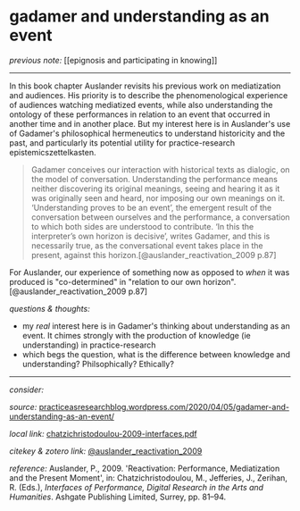 # gadamer and understanding as an event

_previous note:_ [[epignosis and participating in knowing]]

---

In this book chapter Auslander revisits his previous work on mediatization and audiences. His priority is to describe the phenomenological experience of audiences watching mediatized events, while also understanding the ontology of these performances in relation to an event that occurred in another time and in another place. But my interest here is in Auslander's use of Gadamer's philosophical hermeneutics to understand historicity and the past, and particularly its potential utility for practice-research epistemicszettelkasten. 

>Gadamer conceives our interaction with historical texts as dialogic, on the model of conversation. Understanding the performance means neither discovering its original meanings, seeing and hearing it as it was originally seen and heard, nor imposing our own meanings on it. ‘Understanding proves to be an event’, the emergent result of the conversation between ourselves and the performance, a conversation to which both sides are understood to contribute. ‘In this the interpreter’s own horizon is decisive’, writes Gadamer, and this is necessarily true, as the conversational event takes place in the present, against this horizon.[@auslander_reactivation_2009 p.87]

For Auslander, our experience of something now as opposed to _when_ it was produced is "co-determined" in "relation to our own horizon".[@auslander_reactivation_2009 p.87]

_questions & thoughts:_

- my _real_ interest here is in Gadamer's thinking about understanding as an event. It chimes strongly with the production of knowledge (ie understanding) in practice-research
- which begs the question, what is the difference between knowledge and understanding? Philsophically? Ethically? 

--- 

_consider:_


_source:_ [practiceasresearchblog.wordpress.com/2020/04/05/gadamer-and-understanding-as-an-event/](https://practiceasresearchblog.wordpress.com/2020/04/05/gadamer-and-understanding-as-an-event/)

_local link:_ [chatzichristodoulou-2009-interfaces.pdf](hook://file/mQZ2Zyr1s?p=RHJvcGJveC9iaWJsaW9ncmFwaHkgcGRmcw==&n=chatzichristodoulou-2009-interfaces.pdf)

_citekey & zotero link:_ [@auslander_reactivation_2009](zotero://select/items/1_2GCGK2EP)

_reference:_ Auslander, P., 2009. 'Reactivation: Performance, Mediatization and the Present Moment', in: Chatzichristodoulou, M., Jefferies, J., Zerihan, R. (Eds.), _Interfaces of Performance, Digital Research in the Arts and Humanities_. Ashgate Publishing Limited, Surrey, pp. 81–94.



